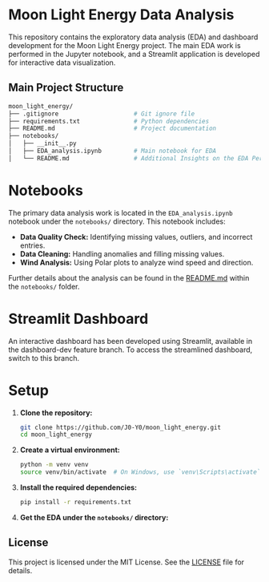 # Moon Light Energy Data Analysis

This repository contains the exploratory data analysis (EDA) and dashboard development for the Moon Light Energy project. The main EDA work is performed in the Jupyter notebook, and a Streamlit application is developed for interactive data visualization.

## Main Project Structure

```bash
moon_light_energy/
├── .gitignore                     # Git ignore file
├── requirements.txt               # Python dependencies
├── README.md                      # Project documentation
├── notebooks/
│   ├── __init__.py
│   ├── EDA_analysis.ipynb         # Main notebook for EDA
│   └── README.md                  # Additional Insights on the EDA Performed
```
# Notebooks

The primary data analysis work is located in the `EDA_analysis.ipynb` notebook under the `notebooks/` directory. This notebook includes:

- **Data Quality Check:** Identifying missing values, outliers, and incorrect entries.
- **Data Cleaning:** Handling anomalies and filling missing values.
- **Wind Analysis:** Using Polar plots to analyze wind speed and direction.

Further details about the analysis can be found in the [README.md](/notebooks/README.md)  within the `notebooks/` folder.

# Streamlit Dashboard

An interactive dashboard has been developed using Streamlit, available in the dashboard-dev feature branch. To access the streamlined dashboard, switch to this branch.

# Setup

1. **Clone the repository:**

   ```bash
   git clone https://github.com/J0-Y0/moon_light_energy.git
   cd moon_light_energy
2. **Create a virtual environment:**

    ```bash
    python -m venv venv
    source venv/bin/activate  # On Windows, use `venv\Scripts\activate`

3. **Install the required dependencies:**

    ```bash
    pip install -r requirements.txt
4. **Get the EDA  under the `notebooks/` directory:**


## License
This project is licensed under the MIT License. See the [LICENSE](/LICENSE) file for details.

